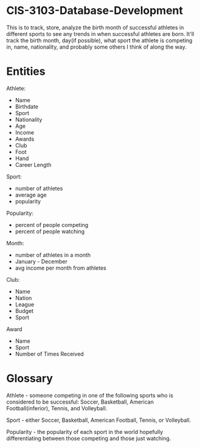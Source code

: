 # CIS-3103-Database-Development

This is to track, store, analyze the birth month of successful athletes in different sports to see any trends in when successful athletes are born. It'll track the birth month, day(if possible), what sport the athlete is competing in, name, nationality, and probably some others I think of along the way.

# Entities
Athlete:
  - Name
  - Birthdate
  - Sport
  - Nationality
  - Age
  - Income
  - Awards
  - Club
  - Foot
  - Hand
  - Career Length

Sport:
  - number of athletes
  - average age
  - popularity

Popularity:
  - percent of people competing
  - percent of people watching

Month:
  - number of athletes in a month
  - January - December
  - avg income per month from athletes

Club:
  - Name
  - Nation
  - League
  - Budget
  - Sport

Award
  - Name
  - Sport
  - Number of Times Received

# Glossary
Athlete - someone competing in one of the following sports who is considered to be successful: Soccer, Basketball, American Football(inferior), Tennis, and Volleyball.

Sport - either Soccer, Basketball, American Football, Tennis, or Volleyball.

Popularity - the popularity of each sport in the world hopefully differentiating between those competing and those just watching.
